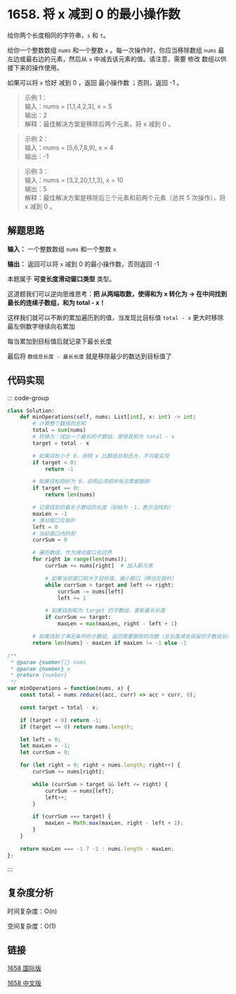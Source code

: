 # 1658. 将 x 减到 0 的最小操作数 <Badge type="warning" text="Medium" />

给你两个长度相同的字符串，`s` 和 `t`。

给你一个整数数组 `nums` 和一个整数 `x` 。每一次操作时，你应当移除数组 `nums` 最左边或最右边的元素，然后从 `x` 中减去该元素的值。请注意，需要 修改 数组以供接下来的操作使用。

如果可以将 `x` 恰好 减到 0 ，返回 最小操作数 ；否则，返回 -1 。

>示例 1：  
输入：nums = [1,1,4,2,3], x = 5   
输出：2   
解释：最佳解决方案是移除后两个元素，将 x 减到 0 。

>示例 2：  
输入：nums = [5,6,7,8,9], x = 4   
输出：-1

>示例 3：  
输入：nums = [3,2,20,1,1,3], x = 10   
输出：5   
解释：最佳解决方案是移除后三个元素和前两个元素（总共 5 次操作），将 x 减到 0 。

## 解题思路

**输入：** 一个整数数组 `nums` 和一个整数 `x`

**输出：** 返回可以将 `x` 减到 0 的最小操作数，否则返回 -1

本题属于 **可变长度滑动窗口类型** 类型。

这道题我们可以逆向思维思考：**把 从两端取数，使得和为 x 转化为 -> 在中间找到最长的连续子数组，和为 total - x！**

这样我们就可以不断的累加遍历到的值，当发现比目标值 `total - x` 更大时移除最左侧数字继续向右累加

每当累加到目标值后就记录下最长长度

最后将 `数组总长度 - 最长长度` 就是移除最少的数达到目标值了

## 代码实现

::: code-group

```python
class Solution:
    def minOperations(self, nums: List[int], x: int) -> int:
        # 计算整个数组的总和
        total = sum(nums)
        # 转换为：找出一个最长的子数组，使得其和为 total - x
        target = total - x

        # 如果目标小于 0，说明 x 比数组总和还大，不可能实现
        if target < 0:
            return -1

        # 如果目标刚好为 0，说明必须把所有元素都删除
        if target == 0:
            return len(nums)

        # 记录找到的最长子数组的长度（初始为 -1，表示没找到）
        maxLen = -1
        # 滑动窗口左指针
        left = 0
        # 当前窗口内的和
        currSum = 0

        # 遍历数组，作为滑动窗口右边界
        for right in range(len(nums)):
            currSum += nums[right]  # 加入新元素

            # 如果当前窗口和大于目标值，缩小窗口（移动左指针）
            while currSum > target and left <= right:
                currSum -= nums[left]
                left += 1

            # 如果找到和为 target 的子数组，更新最长长度
            if currSum == target:
                maxLen = max(maxLen, right - left + 1)

        # 如果找到了满足条件的子数组，返回需要删除的次数（总长度减去保留的子数组长度）
        return len(nums) - maxLen if maxLen != -1 else -1
```

```javascript
/**
 * @param {number[]} nums
 * @param {number} x
 * @return {number}
 */
var minOperations = function(nums, x) {
    const total = nums.reduce((acc, curr) => acc + curr, 0);

    const target = total - x;

    if (target < 0) return -1;
    if (target == 0) return nums.length;

    let left = 0;
    let maxLen = -1;
    let currSum = 0;

    for (let right = 0; right < nums.length; right++) {
        currSum += nums[right];

        while (currSum > target && left <= right) {
            currSum -= nums[left];
            left++;
        }

        if (currSum === target) {
            maxLen = Math.max(maxLen, right - left + 1);
        }
    }

    return maxLen === -1 ? -1 : nums.length - maxLen;
};
```

:::

## 复杂度分析

时间复杂度：O(n)

空间复杂度：O(1)

## 链接

[1658 国际版](https://leetcode.com/problems/minimum-operations-to-reduce-x-to-zero/description/)

[1658 中文版](https://leetcode.cn/problems/minimum-operations-to-reduce-x-to-zero/description/)
